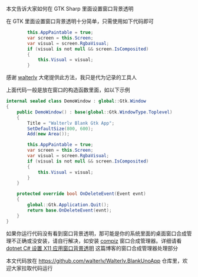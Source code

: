 本文告诉大家如何在 GTK Sharp 里面设置窗口背景透明

<!--more-->


<!-- CreateTime:2024/03/28 07:23:22 -->

<!-- 发布 -->
<!-- 博客 -->

在 GTK 里面设置窗口背景透明十分简单，只需使用如下代码即可

```csharp
        this.AppPaintable = true;
        var screen = this.Screen;
        var visual = screen.RgbaVisual;
        if (visual is not null && screen.IsComposited)
        {
            this.Visual = visual;
        }
```

感谢 [walterlv](https://github.com/walterlv) 大佬提供此方法，我只是代为记录的工具人

上面代码一般是放在窗口的构造函数里面，如以下示例

```csharp
internal sealed class DemoWindow : global::Gtk.Window
{
    public DemoWindow() : base(global::Gtk.WindowType.Toplevel)
    {
        Title = "Walterlv Blank Gtk App";
        SetDefaultSize(800, 600);
        Add(new Area());

        this.AppPaintable = true;
        var screen = this.Screen;
        var visual = screen.RgbaVisual;
        if (visual is not null && screen.IsComposited)
        {
            this.Visual = visual;
        }
    }

    protected override bool OnDeleteEvent(Event evnt)
    {
        global::Gtk.Application.Quit();
        return base.OnDeleteEvent(evnt);
    }
}
```

如果你运行代码没有看到窗口背景透明，那可能是你的系统里面的桌面窗口合成管理不正确或没安装，请自行解决，如安装 [compiz](https://en.wikipedia.org/wiki/Compiz) 窗口合成管理器。详细请看 [dotnet C# 设置 X11 应用窗口背景透明](https://blog.lindexi.com/post/dotnet-C-%E8%AE%BE%E7%BD%AE-X11-%E5%BA%94%E7%94%A8%E7%AA%97%E5%8F%A3%E8%83%8C%E6%99%AF%E9%80%8F%E6%98%8E.html ) 这篇博客的窗口合成管理器处理部分

本文代码放在 <https://github.com/walterlv/Walterlv.BlankUnoApp> 仓库里，欢迎大家拉取代码运行
